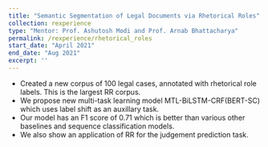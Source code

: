 ```yaml
---
title: "Semantic Segmentation of Legal Documents via Rhetorical Roles"
collection: rexperience
type: "Mentor: Prof. Ashutosh Modi and Prof. Arnab Bhattacharya"
permalink: /rexperience/rhetorical_roles
start_date: "April 2021"
end_date: "Aug 2021" 
excerpt: ''
---
```


- Created a new corpus of 100 legal cases, annotated with rhetorical role labels. This is the largest RR corpus.
- We propose new multi-task learning model MTL-BiLSTM-CRF(BERT-SC) which uses label shift as an auxillary task.
- Our model has an F1 score of 0.71 which is better than various other baselines and sequence classification models.
- We also show an application of RR for the judgement prediction task.